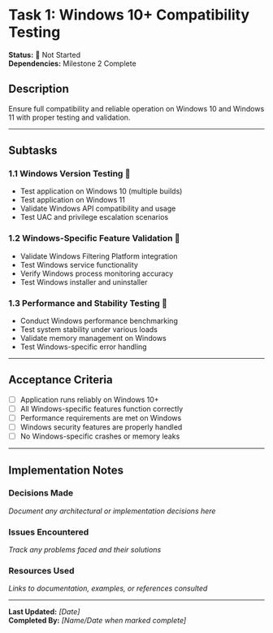 # Task 1: Windows 10+ Compatibility Testing

**Status:** 🔴 Not Started  
**Dependencies:** Milestone 2 Complete  

## Description
Ensure full compatibility and reliable operation on Windows 10 and Windows 11 with proper testing and validation.

---

## Subtasks

### 1.1 Windows Version Testing 🔴
- Test application on Windows 10 (multiple builds)
- Test application on Windows 11
- Validate Windows API compatibility and usage
- Test UAC and privilege escalation scenarios

### 1.2 Windows-Specific Feature Validation 🔴
- Validate Windows Filtering Platform integration
- Test Windows service functionality
- Verify Windows process monitoring accuracy
- Test Windows installer and uninstaller

### 1.3 Performance and Stability Testing 🔴
- Conduct Windows performance benchmarking
- Test system stability under various loads
- Validate memory management on Windows
- Test Windows-specific error handling

---

## Acceptance Criteria
- [ ] Application runs reliably on Windows 10+
- [ ] All Windows-specific features function correctly
- [ ] Performance requirements are met on Windows
- [ ] Windows security features are properly handled
- [ ] No Windows-specific crashes or memory leaks

---

## Implementation Notes

### Decisions Made
_Document any architectural or implementation decisions here_

### Issues Encountered  
_Track any problems faced and their solutions_

### Resources Used
_Links to documentation, examples, or references consulted_

---

**Last Updated:** _[Date]_  
**Completed By:** _[Name/Date when marked complete]_ 